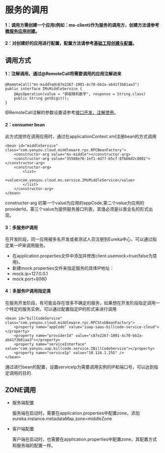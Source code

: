 # 服务的调用


#### 1：调用方需创建一个应用(例如：ms-client)作为服务的调用方，创建方法请参考[微服务应用创建](http://git.yonyou.com/mwclient/ms-docs/blob/develop/%E5%BE%AE%E6%9C%8D%E5%8A%A1%E6%B2%BB%E7%90%86%E5%B9%B3%E5%8F%B0%E7%94%A8%E6%88%B7%E6%89%8B%E5%86%8C/%E4%B8%80%EF%BC%9A%E5%BE%AE%E6%9C%8D%E5%8A%A1%E5%BC%80%E5%8F%91/2-%E5%BE%AE%E6%9C%8D%E5%8A%A1%E5%BA%94%E7%94%A8%E5%88%9B%E5%BB%BA/manual.md)。
#### 2：对创建好的应用进行配置，配置方法请参考[基础工程创建与配置](http://git.yonyou.com/mwclient/ms-docs/blob/develop/%E5%BE%AE%E6%9C%8D%E5%8A%A1%E6%B2%BB%E7%90%86%E5%B9%B3%E5%8F%B0%E7%94%A8%E6%88%B7%E6%89%8B%E5%86%8C/%E4%B8%80%EF%BC%9A%E5%BE%AE%E6%9C%8D%E5%8A%A1%E5%BC%80%E5%8F%91/3-%E5%9F%BA%E7%A1%80%E5%B7%A5%E7%A8%8B%E5%88%9B%E5%BB%BA%E4%B8%8E%E9%85%8D%E7%BD%AE/manual.md)。
## 调用方式

#### 1：注解调用，通过@RemoteCall将需要调用的应用注解进来
```
@RemoteCall("ms-middle@c87e2267-1001-4c70-bb2a-ab41f3b81aa3")
public interface IMsMiddleService {
    @ApiOperation(value = "获取随机数字", response = String.class)
    public String getDigit();
}
```
@RemoteCall注解的参数设置请参考[接口开发，注解使用](http://git.yonyou.com/mwclient/ms-docs/blob/develop/%E5%BE%AE%E6%9C%8D%E5%8A%A1%E6%B2%BB%E7%90%86%E5%B9%B3%E5%8F%B0%E7%94%A8%E6%88%B7%E6%89%8B%E5%86%8C/%E4%B8%80%EF%BC%9A%E5%BE%AE%E6%9C%8D%E5%8A%A1%E5%BC%80%E5%8F%91/4-%E6%8E%A5%E5%8F%A3%E5%BC%80%E5%8F%91%E3%80%81%E6%B3%A8%E8%A7%A3%E4%BD%BF%E7%94%A8/manual.md)。

#### 2：consumer bean
此方式提供在调用应用时，通过在applicationContext.xml注册bean的方式调用
```
<bean id="middleService" class="com.yonyou.cloud.middleware.rpc.RPCBeanFactory">
	<constructor-arg value="ms-middle"></constructor-arg>
	<constructor-arg value="35568e76-1ef1-4d77-b5cf-8fb66d2c8002"></constructor-arg>
	<constructor-arg>
		<list>
			<value>com.yonyou.cloud.ms.service.IMsMiddleService</value>
		</list>
	</constructor-arg>
</bean>
```
constructor-arg 的第一个value为应用的appCode,第二个value为应用的providerId，第三个value为提供服务接口列表，其值必须是以类全名的形式出现。

#### 3：多服务IP调用
在开发阶段，同一应用被多名开发或者测试人员注册到Eureka中心，可以通过指定某一IP来调用服务。
- 在application.properties文件中添加并修改client.usemock=true(false为禁用)。
- 新建mock.properties文件来指定服务的具体IP地址：
- mock.ip=127.0.0.1
- mock.port=8080

#### 4：多服务IP调用指定类
在服务开发阶段，有可能会存在很多不确定的服务，如果想在开发阶段指定调用一个特定的服务实例，可以通过配置指定IP的形式来进行调用
```
<bean id="billCodeService" class="com.yonyou.cloud.middleware.rpc.RPCStubBeanFactory">
    <property name="appCode" value="iuap-saas-billcode-service-cloud"></property>
    <property name="providerId" value="c87e2267-1001-4c70-bb2a-ab41f3b81aa3"></property>
    <property name="serviceInterface" value="com.yonyou.uap.billcode.service.IBillCodeService"></property>
    <property name="serviceIp" value="10.124.1.255" />
</bean>
```
通过进行bean的配置，设置serviceIp为需要调用实例的IP和端口号，可以达到指定调用的目的.
## ZONE调用
- 服务端配置

    服务端在启动时，需要在application.properties中配置zone，添加eureka.instance.metadataMap.zone=middleZone
- 客户端配置

    客户端在启动时，也需要在application.properties中配置zone，其配置方式和服务端的配置一样。

